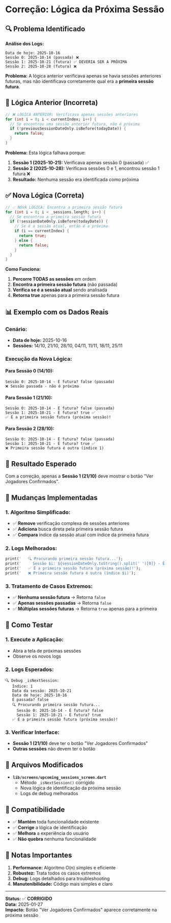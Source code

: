# Correção: Lógica da Próxima Sessão

## 🔍 **Problema Identificado**

**Análise dos Logs:**
```
Data de hoje: 2025-10-16
Sessão 0: 2025-10-14 (passada) ❌
Sessão 1: 2025-10-21 (futura) ✅ DEVERIA SER A PRÓXIMA
Sessão 2: 2025-10-28 (futura) ❌
```

**Problema:** A lógica anterior verificava apenas se havia sessões anteriores futuras, mas não identificava corretamente qual era a **primeira sessão futura**.

## 🧠 **Lógica Anterior (Incorreta)**

```dart
// ❌ LÓGICA ANTERIOR: Verificava apenas sessões anteriores
for (int i = 0; i < currentIndex; i++) {
  // Se encontrou uma sessão anterior futura, não é próxima
  if (!previousSessionDateOnly.isBefore(todayDate)) {
    return false;
  }
}
```

**Problema:** Esta lógica falhava porque:
1. **Sessão 1 (2025-10-21):** Verificava apenas sessão 0 (passada) ✅
2. **Sessão 2 (2025-10-28):** Verificava sessões 0 e 1, encontrou sessão 1 futura ❌
3. **Resultado:** Nenhuma sessão era identificada como próxima

## ✅ **Nova Lógica (Correta)**

```dart
// ✅ NOVA LÓGICA: Encontra a primeira sessão futura
for (int i = 0; i < _sessions.length; i++) {
  // Se encontrou a primeira sessão futura
  if (!sessionDateOnly.isBefore(todayDate)) {
    // Se é a sessão atual, então é a próxima
    if (i == currentIndex) {
      return true;
    } else {
      return false;
    }
  }
}
```

**Como Funciona:**
1. **Percorre TODAS as sessões** em ordem
2. **Encontra a primeira sessão futura** (não passada)
3. **Verifica se é a sessão atual** sendo analisada
4. **Retorna true** apenas para a primeira sessão futura

## 📊 **Exemplo com os Dados Reais**

### **Cenário:**
- **Data de hoje:** 2025-10-16
- **Sessões:** 14/10, 21/10, 28/10, 04/11, 11/11, 18/11, 25/11

### **Execução da Nova Lógica:**

#### **Para Sessão 0 (14/10):**
```
Sessão 0: 2025-10-14 - É futura? false (passada)
❌ Sessão passada - não é próxima
```

#### **Para Sessão 1 (21/10):**
```
Sessão 0: 2025-10-14 - É futura? false (passada)
Sessão 1: 2025-10-21 - É futura? true ✅
✅ É a primeira sessão futura (próxima sessão)!
```

#### **Para Sessão 2 (28/10):**
```
Sessão 0: 2025-10-14 - É futura? false (passada)
Sessão 1: 2025-10-21 - É futura? true ✅
❌ Primeira sessão futura é outra (índice 1)
```

## 🎯 **Resultado Esperado**

Com a correção, apenas a **Sessão 1 (21/10)** deve mostrar o botão "Ver Jogadores Confirmados".

## 🔧 **Mudanças Implementadas**

### **1. Algoritmo Simplificado:**
- ✅ **Remove** verificação complexa de sessões anteriores
- ✅ **Adiciona** busca direta pela primeira sessão futura
- ✅ **Compara** índice da sessão atual com índice da primeira futura

### **2. Logs Melhorados:**
```dart
print('   🔍 Procurando primeira sessão futura...');
print('     Sessão $i: ${sessionDateOnly.toString().split(' ')[0]} - É futura? ${!sessionDateOnly.isBefore(todayDate)}');
print('   ✅ É a primeira sessão futura (próxima sessão)!');
print('   ❌ Primeira sessão futura é outra (índice $i)');
```

### **3. Tratamento de Casos Extremos:**
- ✅ **Nenhuma sessão futura** → Retorna `false`
- ✅ **Apenas sessões passadas** → Retorna `false`
- ✅ **Múltiplas sessões futuras** → Retorna `true` apenas para a primeira

## 🧪 **Como Testar**

### **1. Execute a Aplicação:**
- Abra a tela de próximas sessões
- Observe os novos logs

### **2. Logs Esperados:**
```
🔍 Debug _isNextSession:
   Índice: 1
   Data da sessão: 2025-10-21
   Data de hoje: 2025-10-16
   É passada? false
   🔍 Procurando primeira sessão futura...
     Sessão 0: 2025-10-14 - É futura? false
     Sessão 1: 2025-10-21 - É futura? true
   ✅ É a primeira sessão futura (próxima sessão)!
```

### **3. Verificar Interface:**
- **Sessão 1 (21/10)** deve ter o botão "Ver Jogadores Confirmados"
- **Outras sessões** não devem ter o botão

## 📁 **Arquivos Modificados**

- **`lib/screens/upcoming_sessions_screen.dart`**
  - Método `_isNextSession()` corrigido
  - Nova lógica de identificação da próxima sessão
  - Logs de debug melhorados

## 🔄 **Compatibilidade**

- ✅ **Mantém** toda funcionalidade existente
- ✅ **Corrige** a lógica de identificação
- ✅ **Melhora** a experiência do usuário
- ✅ **Não quebra** nenhuma funcionalidade

## 📝 **Notas Importantes**

1. **Performance:** Algoritmo O(n) simples e eficiente
2. **Robustez:** Trata todos os casos extremos
3. **Debug:** Logs detalhados para troubleshooting
4. **Manutenibilidade:** Código mais simples e claro

---

**Status:** ✅ **CORRIGIDO**  
**Data:** 2025-01-27  
**Impacto:** Botão "Ver Jogadores Confirmados" aparece corretamente na próxima sessão
